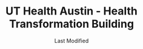 ---
layout: location-page
date: Last Modified
description: "Local COVID-19 testing is available at UT Health Austin - Health Transformation Building in Austin, Texas, USA."
permalink: "locations/texas/austin/ut-health-austin-health-transformation-building/"
tags:
  - locations
  - texas
title: UT Health Austin - Health Transformation Building
state: Texas
stateAbbr: TX
hood: "Austin"
address: "1601 Trinity St Building A"
city: "Austin"
zip: "78712"
mapUrl: "http://maps.apple.com/?q=UT+Health+Austin+-+Health+Transformation+Building&address=1601+Trinity+St+Building+A,Austin,Texas,78712"
locationType: Drive-thru
phone: "833-882-2737"
website: "https://uthealthaustin.org/request-appointment"
onlineBooking: true
closed: undefined
closedUpdate: April 16th, 2020
notes: "Limited test kits available. Only for individuals with symptoms. Prioritizes health care workers. Prioritizes first responders. Requires doctor's referral. Requires phone screen."
days: Hours unknown
ctaMessage: Schedule a test
ctaUrl: "https://uthealthaustin.org/request-appointment"
---